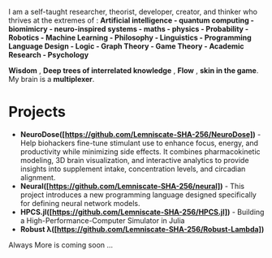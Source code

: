 I am a self-taught researcher, theorist, developer, creator, and thinker who thrives at the extremes of :
**Artificial intelligence - quantum computing - biomimicry - neuro-inspired systems - maths - physics - Probability - Robotics - Machine Learning - Philosophy - Linguistics - Programming Language Design - Logic - Graph Theory - Game Theory - Academic Research - Psychology**

**Wisdom** , **Deep trees of interrelated knowledge** , **Flow** , **skin in the game**. My brain is a **multiplexer**.

# Projects

- **NeuroDose([https://github.com/Lemniscate-SHA-256/NeuroDose])** - Help biohackers fine-tune stimulant use to enhance focus, energy, and productivity while minimizing side effects.  It combines pharmacokinetic modeling, 3D brain visualization, and interactive analytics to provide insights into supplement intake, concentration levels, and circadian alignment.
- **Neural([https://github.com/Lemniscate-SHA-256/neural])** - This project introduces a new programming language designed specifically for defining neural network models.
- **HPCS.jl([https://github.com/Lemniscate-SHA-256/HPCS.jl])** - Building a High-Performance-Computer Simulator in Julia
- **Robust λ([https://github.com/Lemniscate-SHA-256/Robust-Lambda])**




Always More is coming soon ...
